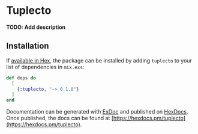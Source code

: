 # Tuplecto

**TODO: Add description**

## Installation

If [available in Hex](https://hex.pm/docs/publish), the package can be installed
by adding `tuplecto` to your list of dependencies in `mix.exs`:

```elixir
def deps do
  [
    {:tuplecto, "~> 0.1.0"}
  ]
end
```

Documentation can be generated with [ExDoc](https://github.com/elixir-lang/ex_doc)
and published on [HexDocs](https://hexdocs.pm). Once published, the docs can
be found at [https://hexdocs.pm/tuplecto](https://hexdocs.pm/tuplecto).

